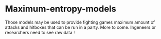 # Maximum-entropy-models
Those models may be used to provide fighting games maximum amount of attacks and hitboxes that can be run in a party. More to come. Ingeneers or researchers need to see raw data !
